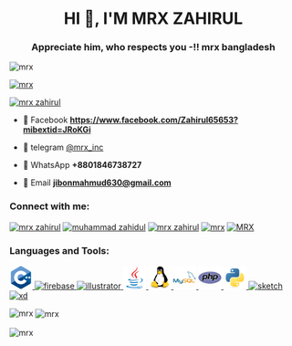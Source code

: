 <h1 align="center">HI 👋, I'M MRX ZAHIRUL</h1>
<h3 align="center">Appreciate him, who respects you -!! mrx bangladesh</h3>
<p align="left"> <img src="https://komarev.com/ghpvc/?username=mrx&label=Profile%20views&color=0e75b6&style=flat" alt="mrx" /> </p>

<p align="left"> <a href="https://github.com/ryo-ma/github-profile-trophy"><img src="https://github-profile-trophy.vercel.app/?username=mrx" alt="mrx" /></a> </p>

<p align="left"> <a href="https://twitter.com/mrx zahirul" target="blank"><img src="https://img.shields.io/twitter/follow/mrx zahirul?logo=twitter&style=for-the-badge" alt="mrx zahirul" /></a> </p>

- 💬 Facebook **https://www.facebook.com/Zahirul65653?mibextid=JRoKGi**

- 💬 telegram [@mrx_inc](@mrx_inc)

- 💬 WhatsApp **+8801846738727**

- 💬 Email **jibonmahmud630@gmail.com**

<h3 align="left">Connect with me:</h3>
<p align="left">
<a href="https://twitter.com/mrx zahirul" target="blank"><img align="center" src="https://raw.githubusercontent.com/rahuldkjain/github-profile-readme-generator/master/src/images/icons/Social/twitter.svg" alt="mrx zahirul" height="30" width="40" /></a>
<a href="https://fb.com/muhammad zahidul" target="blank"><img align="center" src="https://raw.githubusercontent.com/rahuldkjain/github-profile-readme-generator/master/src/images/icons/Social/facebook.svg" alt="muhammad zahidul" height="30" width="40" /></a>
<a href="https://instagram.com/mrx zahirul" target="blank"><img align="center" src="https://raw.githubusercontent.com/rahuldkjain/github-profile-readme-generator/master/src/images/icons/Social/instagram.svg" alt="mrx zahirul" height="30" width="40" /></a>
<a href="https://www.youtube.com/c/mrx" target="blank"><img align="center" src="https://raw.githubusercontent.com/rahuldkjain/github-profile-readme-generator/master/src/images/icons/Social/youtube.svg" alt="mrx" height="30" width="40" /></a>
<a href="https://discord.gg/MRX" target="blank"><img align="center" src="https://raw.githubusercontent.com/rahuldkjain/github-profile-readme-generator/master/src/images/icons/Social/discord.svg" alt="MRX" height="30" width="40" /></a>
</p>

<h3 align="left">Languages and Tools:</h3>
<p align="left"> <a href="https://www.w3schools.com/cpp/" target="_blank" rel="noreferrer"> <img src="https://raw.githubusercontent.com/devicons/devicon/master/icons/cplusplus/cplusplus-original.svg" alt="cplusplus" width="40" height="40"/> </a> <a href="https://firebase.google.com/" target="_blank" rel="noreferrer"> <img src="https://www.vectorlogo.zone/logos/firebase/firebase-icon.svg" alt="firebase" width="40" height="40"/> </a> <a href="https://www.adobe.com/in/products/illustrator.html" target="_blank" rel="noreferrer"> <img src="https://www.vectorlogo.zone/logos/adobe_illustrator/adobe_illustrator-icon.svg" alt="illustrator" width="40" height="40"/> </a> <a href="https://www.java.com" target="_blank" rel="noreferrer"> <img src="https://raw.githubusercontent.com/devicons/devicon/master/icons/java/java-original.svg" alt="java" width="40" height="40"/> </a> <a href="https://www.linux.org/" target="_blank" rel="noreferrer"> <img src="https://raw.githubusercontent.com/devicons/devicon/master/icons/linux/linux-original.svg" alt="linux" width="40" height="40"/> </a> <a href="https://www.mysql.com/" target="_blank" rel="noreferrer"> <img src="https://raw.githubusercontent.com/devicons/devicon/master/icons/mysql/mysql-original-wordmark.svg" alt="mysql" width="40" height="40"/> </a> <a href="https://www.php.net" target="_blank" rel="noreferrer"> <img src="https://raw.githubusercontent.com/devicons/devicon/master/icons/php/php-original.svg" alt="php" width="40" height="40"/> </a> <a href="https://www.python.org" target="_blank" rel="noreferrer"> <img src="https://raw.githubusercontent.com/devicons/devicon/master/icons/python/python-original.svg" alt="python" width="40" height="40"/> </a> <a href="https://www.sketch.com/" target="_blank" rel="noreferrer"> <img src="https://www.vectorlogo.zone/logos/sketchapp/sketchapp-icon.svg" alt="sketch" width="40" height="40"/> </a> <a href="https://www.adobe.com/products/xd.html" target="_blank" rel="noreferrer"> <img src="https://cdn.worldvectorlogo.com/logos/adobe-xd.svg" alt="xd" width="40" height="40"/> </a> </p>

<p><img align="left" src="https://github-readme-stats.vercel.app/api/top-langs?username=mrx&show_icons=true&locale=en&layout=compact" alt="mrx" /></p>

<p>&nbsp;<img align="center" src="https://github-readme-stats.vercel.app/api?username=mrx&show_icons=true&locale=en" alt="mrx" /></p>

<p><img align="center" src="https://github-readme-streak-stats.herokuapp.com/?user=mrx&" alt="mrx" /></p> 
